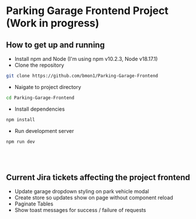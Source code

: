 # Parking Garage Frontend Project (Work in progress)

## How to get up and running

- Install npm and Node (I'm using npm v10.2.3, Node v18.17.1)
- Clone the repository

```sh
git clone https://github.com/bmon1/Parking-Garage-Frontend
```

- Naigate to project directory

```sh
cd Parking-Garage-Frontend
```

- Install dependencies

```sh
npm install
```

- Run development server

```sh
npm run dev
```

<br>
<br>

## Current Jira tickets affecting the project frontend
- Update garage dropdown styling on park vehicle modal
- Create store so updates show on page without component reload
- Paginate Tables
- Show toast messages for success / failure of requests
